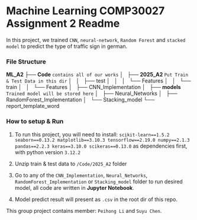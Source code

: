 # Machine Learning COMP30027 Assignment 2 Readme
In this project, we trained `CNN`, `neural-network`, `Random Forest` and `stacked model` to predict the type of traffic sign in german.

### File Structure
**ML_A2**
├── **Code**   `contains all of our works`
│   ├── **2025_A2**  `Put Train & Test Data in this dir`
│   │   ├── test
│   │   │   └── Features
│   │   └── train
│   │       └── Features
│   ├── CNN_Implementation
│   ├── **models**  `Trained model will be stored here`
│   ├── Neural_Networks
│   ├── RandomForest_Implementation
│   └── Stacking_model
└── report_template_word

### How to setup & Run
1. To run this project, you will need to install:
`scikit-learn==1.5.2
seaborn==0.13.2
matplotlib==3.10.3
tensorflow==2.19.0
numpy==2.1.3
pandas==2.2.3
keras==3.10.0
scikeras==0.13.0`
as dependencies first, with python version `3.12.2`

2. Unzip train & test data to `/Code/2025_A2` folder

3. Go to any of the `CNN_Implementation`, `Neural_Networks`, `RandomForest_Implementation` or `Stacking_model` folder to run desired model, all code are written in **Jupyter Notebook**.

4. Model predict result will present as `.csv` in the root dir of this repo.

This group project contains member: `Peihong Li` and `Suyu Chen`.